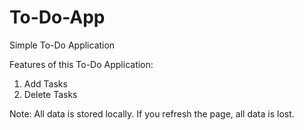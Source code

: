 # To-Do-App
Simple To-Do Application

Features of this To-Do Application:
1. Add Tasks
2. Delete Tasks

Note: All data is stored locally. 
If you refresh the page, all data is lost.
